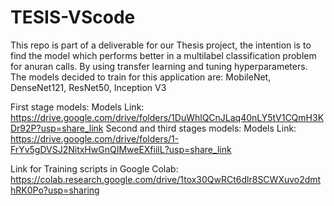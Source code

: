 # TESIS-VScode
This repo is part of a deliverable for our Thesis project, the intention is to find the model which performs better in a multilabel classification problem for anuran calls.
By using transfer learning and tuning hyperparameters.
The models decided to train for this application are: MobileNet, DenseNet121, ResNet50, Inception V3


First stage models:
Models Link: https://drive.google.com/drive/folders/1DuWhlQCnJLaq40nLY5tV1CQmH3KDr92P?usp=share_link
Second and third stages models:
Models Link: https://drive.google.com/drive/folders/1-FrYv5gDVSJ2NitxHwGnQIMweEXfiilL?usp=share_link


Link for Training scripts in Google Colab: https://colab.research.google.com/drive/1tox30QwRCt6dlr8SCWXuvo2dmthRK0Po?usp=sharing

